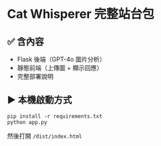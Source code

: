 # Cat Whisperer 完整站台包

## ✅ 含內容
- Flask 後端（GPT-4o 圖片分析）
- 靜態前端（上傳圖 + 顯示回應）
- 完整部署說明

## ▶️ 本機啟動方式
```
pip install -r requirements.txt
python app.py
```
然後打開 `/dist/index.html`
